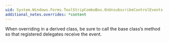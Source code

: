 ```yaml
---
uid: System.Windows.Forms.ToolStripComboBox.OnUnsubscribeControlEvents(System.Windows.Forms.Control)
additional_notes.overrides: *content
---
```


<p>When overriding <xref href="System.Windows.Forms.ToolStripComboBox.OnUnsubscribeControlEvents(System.Windows.Forms.Control)"></xref> in a derived class, be sure to call the base class’s <xref href="System.Windows.Forms.ToolStripComboBox.OnUnsubscribeControlEvents(System.Windows.Forms.Control)"></xref> method so that registered delegates receive the event.</p>


